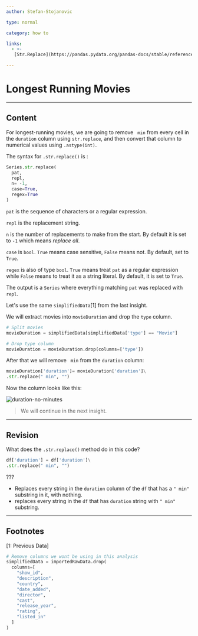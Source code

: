 ```yaml
---
author: Stefan-Stojanovic

type: normal

category: how to

links:
  - >- 
   [Str.Replace](https://pandas.pydata.org/pandas-docs/stable/reference/api/pandas.Series.str.replace.html){documentation}

---
```


# Longest Running Movies

---
## Content

For longest-running movies, we are going to remove ` min` from every cell in the `duration` column using `str.replace`, and then convert that column to numerical values using `.astype(int)`.

The syntax for `.str.replace()` is :
```py
Series.str.replace(
  pat, 
  repl, 
  n= -1, 
  case=True,
  regex=True
)
```

`pat` is the sequence of characters or a regular expression.

`repl` is the replacement string.

`n` is the number of replacements to make from the start. By default it is set to `-1` which means *replace all*. 

`case` is `bool`. `True` means case sensitive, `False` means not. By default, set to `True`.

`regex` is also of type `bool`. `True` means treat `pat` as a regular expression while `False` means to treat it as a string literal. By default, it is set to `True`.

The output is a `Series` where everything matching `pat` was replaced with `repl`.

Let's use the same `simplifiedData`[1] from the last insight.

We will extract movies into `movieDuration` and drop the `type` column.
```py
# Split movies
movieDuration = simplifiedData[simplifiedData['type'] == "Movie"]

# Drop type column
movieDuration = movieDuration.drop(columns=['type'])
```

After that we will remove ` min` from the `duration` column:
```py
movieDuration['duration']= movieDuration['duration']\
.str.replace(" min", "")
```

Now the column looks like this:

![duration-no-minutes](https://img.enkipro.com/20a9bbe37844becebfd5ce77b42bada2.png)

> We will continue in the next insight.

---

## Revision

What does the `.str.replace()` method do in this code?

```python
df['duration'] = df['duration']\
.str.replace(" min", "")
```

???

- Replaces every string in the `duration` column of the `df` that has a `" min"` substring in it, with nothing.
- replaces every string in the `df` that has `duration` string with `" min"` substring.

---
## Footnotes
[1: Previous Data]

```py
# Remove columns we wont be using in this analysis
simplifiedData = importedRawData.drop(
  columns=[
    "show_id", 
    "description", 
    "country", 
    "date_added", 
    "director",
    "cast",
    "release_year",
    "rating", 
    "listed_in"
  ]
)
```
